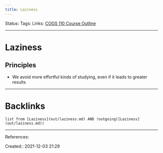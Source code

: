 ```yaml
---
title: Laziness
---
```

Status: 
Tags: 
Links: [COGS 110 Course Outline](out/cogs-110-course-outline.md)
___
# Laziness
## Principles
- We avoid more effortful kinds of studying, even if it leads to greater results
___
# Backlinks
```dataview
list from [Laziness](out/laziness.md) AND !outgoing([Laziness](out/laziness.md))
```
___
References:

Created:: 2021-12-03 21:29
